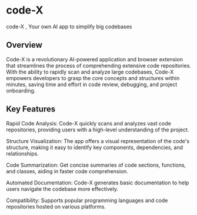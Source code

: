 # code-X
code-X , Your own AI app to simplify big codebases 
## Overview
Code-X is a revolutionary AI-powered application and browser extension that streamlines the process of comprehending extensive code repositories. With the ability to rapidly scan and analyze large codebases, Code-X empowers developers to grasp the core concepts and structures within minutes, saving time and effort in code review, debugging, and project onboarding.

## Key Features
Rapid Code Analysis: Code-X quickly scans and analyzes vast code repositories, providing users with a high-level understanding of the project.

Structure Visualization: The app offers a visual representation of the code's structure, making it easy to identify key components, dependencies, and relationships.

Code Summarization: Get concise summaries of code sections, functions, and classes, aiding in faster code comprehension.

Automated Documentation: Code-X generates basic documentation to help users navigate the codebase more effectively.

Compatibility: Supports popular programming languages and code repositories hosted on various platforms.
